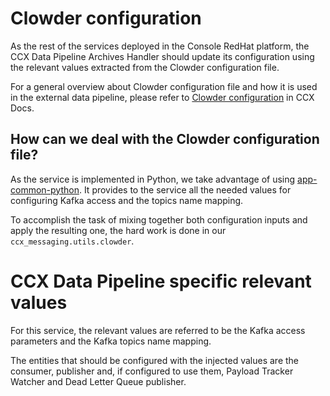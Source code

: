 # Clowder configuration

As the rest of the services deployed in the Console RedHat platform, the
CCX Data Pipeline Archives Handler should update its configuration using
the relevant values extracted from the Clowder configuration file.

For a general overview about Clowder configuration file and how it is used
in the external data pipeline, please refer to
[Clowder configuration](https://ccx.pages.redhat.com/ccx-docs/customer/clowder.html)
in CCX Docs.

## How can we deal with the Clowder configuration file?

As the service is implemented in Python, we take advantage of using
[app-common-python](https://github.com/RedHatInsights/app-common-python/).
It provides to the service all the needed values for configuring Kafka
access and the topics name mapping.

To accomplish the task of mixing together both configuration inputs and
apply the resulting one, the hard work is done in our
`ccx_messaging.utils.clowder`.

# CCX Data Pipeline specific relevant values

For this service, the relevant values are referred to be the Kafka access
parameters and the Kafka topics name mapping.

The entities that should be configured with the injected values are the
consumer, publisher and, if configured to use them, Payload Tracker Watcher
and Dead Letter Queue publisher.
